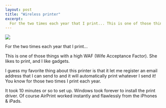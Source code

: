 ```yaml
---
layout: post
title: "Wireless printer"
excerpt:
  For the two times each year that I print... This is one of those things with a high WAF (Wife Acceptance Factor). She likes to print, and I like gadgets. 
---
```


<img src="https://s3.amazonaws.com/assets.coovtech/p72.jpg.scaled1000.jpeg" />

For the two times each year that I print...

This is one of those things with a high WAF (Wife Acceptance Factor). She likes to print, and I like gadgets.

I guess my favorite thing about this printer is that it let me register an email address that I can send to and it will automatically print whatever I send it! You know for those two times I print each year.

It took 10 minutes or so to set up. Windows took forever to install the print driver. Of course AirPrint worked instantly and flawlessly from the iPhones & iPads.